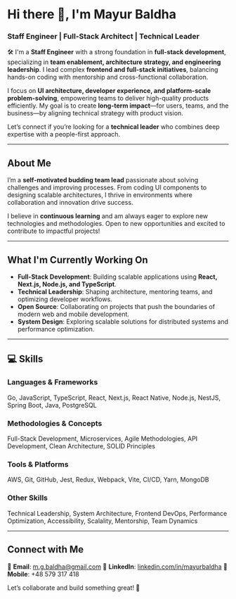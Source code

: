 # Hi there 👋, I'm Mayur Baldha

### **Staff Engineer | Full-Stack Architect | Technical Leader**

🛠️ I'm a **Staff Engineer** with a strong foundation in **full-stack development**, specializing in **team enablement, architecture strategy, and engineering leadership**. I lead complex **frontend and full-stack initiatives**, balancing hands-on coding with mentorship and cross-functional collaboration.

I focus on **UI architecture, developer experience, and platform-scale problem-solving**, empowering teams to deliver high-quality products efficiently. My goal is to create **long-term impact**—for users, teams, and the business—by aligning technical strategy with product vision.

Let’s connect if you’re looking for a **technical leader** who combines deep expertise with a people-first approach.

---

## **About Me**
I’m a **self-motivated budding team lead** passionate about solving challenges and improving processes. From coding UI components to designing scalable architectures, I thrive in environments where collaboration and innovation drive success.

I believe in **continuous learning** and am always eager to explore new technologies and methodologies. Open to new opportunities and excited to contribute to impactful projects!

---

## **What I'm Currently Working On**
- **Full-Stack Development**: Building scalable applications using **React, Next.js, Node.js, and TypeScript**.
- **Technical Leadership**: Shaping architecture, mentoring teams, and optimizing developer workflows.
- **Open Source**: Collaborating on projects that push the boundaries of modern web and mobile development.
- **System Design**: Exploring scalable solutions for distributed systems and performance optimization.

---

## **💻 Skills**

### **Languages & Frameworks**
Go, JavaScript, TypeScript, React, Next.js, React Native, Node.js, NestJS, Spring Boot, Java, PostgreSQL

### **Methodologies & Concepts**
Full-Stack Development, Microservices, Agile Methodologies, API Development, Clean Architecture, SOLID Principles

### **Tools & Platforms**
AWS, Git, GitHub, Jest, Redux, Webpack, Vite, CI/CD, Yarn, MongoDB

### **Other Skills**
Technical Leadership, System Architecture, Frontend DevOps, Performance Optimization, Accessibility, Scalality, Mentorship, Team Dynamics

---

## **Connect with Me**
📧 **Email**: [m.g.baldha@gmail.com](mailto:m.g.baldha@gmail.com)
🔗 **LinkedIn**: [linkedin.com/in/mayurbaldha](https://www.linkedin.com/in/mayurbaldha)
📱 **Mobile**: +48 579 317 418

Let’s collaborate and build something great! 🚀
